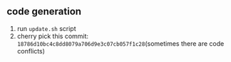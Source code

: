 ## code generation

1. run `update.sh` script
2. cherry pick this commit: `18786d10bc4c8dd8079a706d9e3c07cb057f1c28`(sometimes there are code conflicts)

